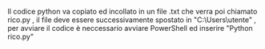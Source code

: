 Il codice python va copiato ed incollato in un file .txt che verra poi chiamato rico.py , il file deve essere successivamente spostato in "C:\Users\utente" , per avviare il codice è neccessario avviare PowerShell ed 
inserire "Python rico.py"
